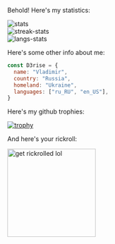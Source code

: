 Behold!
Here's my statistics:

![stats](https://github-readme-stats.vercel.app/api?username=D3rise&theme=onedark)  
![streak-stats](https://github-readme-streak-stats.herokuapp.com/?user=D3rise&theme=onedark)  
![langs-stats](https://github-readme-stats.vercel.app/api/top-langs/?username=D3rise&theme=onedark&layout=compact)

Here's some other info about me:  
```js
const D3rise = {
  name: "Vladimir",
  country: "Russia",
  homeland: "Ukraine",
  languages: ["ru_RU", "en_US"],
}
```

Here's my github trophies:  

[![trophy](https://github-profile-trophy.vercel.app/?username=D3rise&theme=onedark)](https://github.com/ryo-ma/github-profile-trophy)

And here's your rickroll:

<img src="https://c.tenor.com/x8v1oNUOmg4AAAAd/rickroll-roll.gif" alt="get rickrolled lol" width="200"/>
